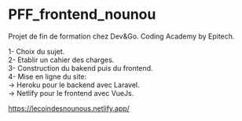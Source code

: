 # PFF_frontend_nounou

Projet de fin de formation chez Dev&Go.
Coding Academy by Epitech.

1- Choix du sujet.<br>
2- Etablir un cahier des charges.<br>
3- Construction du bakend puis du frontend.<br>
4- Mise en ligne du site: <br>
    -> Heroku pour le backend avec Laravel.<br>
    -> Netlify pour le frontend avec VueJs.<br>

https://lecoindesnounous.netlify.app/
